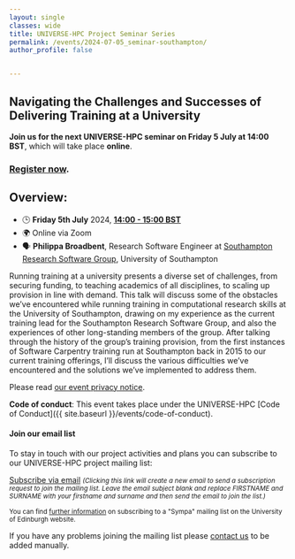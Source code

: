 ```yaml
---
layout: single
classes: wide
title: UNIVERSE-HPC Project Seminar Series
permalink: /events/2024-07-05_seminar-southampton/
author_profile: false


---
```


## Navigating the Challenges and Successes of Delivering Training at a University

**Join us for the next UNIVERSE-HPC seminar on Friday 5 July at
14:00 BST**, which will take place **online**.

### [Register now](https://forms.office.com/e/PfEDWPdFk5).

## Overview:

- 🕒 **Friday 5th July** 2024, **[14:00 - 15:00 BST](https://www.timeanddate.com/worldclock/fixedtime.html?msg=Navigating+the+Challenges+and+Successes+of+Delivering+Training+at+a+University&iso=20240705T14&p1=136&ah=1)**
- 🌍 Online via Zoom
- 🗣️ **Philippa Broadbent**, Research Software Engineer at [Southampton Research Software Group](https://rsgsoton.net/), University of Southampton

Running training at a university presents a diverse set of challenges, from securing funding, to teaching academics of all disciplines, to scaling up provision in line with demand. This talk will discuss some of the obstacles we’ve encountered while running training in computational research skills at the University of Southampton, drawing on my experience as the current training lead for the Southampton Research Software Group, and also the experiences of other long-standing members of the group.  After talking through the history of the group’s training provision, from the first instances of Software Carpentry training run at Southampton back in 2015 to our current training offerings, I’ll discuss the various difficulties we’ve encountered and the solutions we’ve implemented to address them.

Please read [our event privacy notice](https://www.imperial.ac.uk/media/imperial-college/administration-and-support-services/secretariat/public/ICL---Events-privacy-notice---10-October-2018.pdf).

**Code of conduct**: This event takes place under the UNIVERSE-HPC [Code of Conduct]({{ site.baseurl }}/events/code-of-conduct).

#### Join our email list

To stay in touch with our project activities and plans you can subscribe to our
UNIVERSE-HPC project mailing list:

<a
href="mailto:sympa@mlist.is.ed.ac.uk?body=SUBSCRIBE%20universe-hpc%20FIRSTNAME%20SURNAME%20%0A%0AQUIT%0A%0A">Subscribe
via email</a> <small>_(Clicking this link will create a new email to send a
subscription request to join the mailing list. Leave the email subject blank
and replace FIRSTNAME and SURNAME with your firstname and surname and then send
the email to join the list.)_</small>

<small>You can find [further
information](https://www.ed.ac.uk/information-services/computing/comms-and-collab/email/lists/sympa/subscribe)
on subscribing to a "Sympa" mailing list on the University of Edinburgh
website.</small>

If you have any problems joining the mailing list please
[contact us](mailto:s.sukhiani@epcc.ed.ac.uk) to be added manually.
